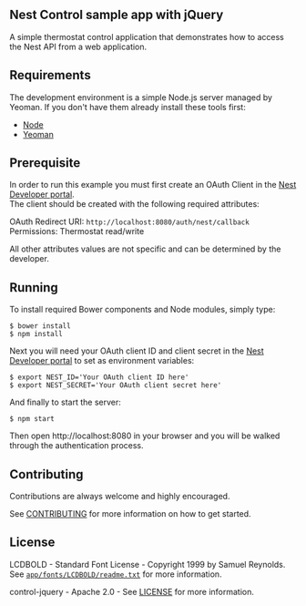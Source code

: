## Nest Control sample app with jQuery

A simple thermostat control application that demonstrates how to access the Nest API from a web
application.

## Requirements

The development environment is a simple Node.js server managed by Yeoman.
If you don't have them already install these tools first:

* [Node][node]
* [Yeoman][yeoman]

## Prerequisite

In order to run this example you must first create an OAuth Client in the [Nest Developer portal][portal].  
The client should be created with the following required attributes:

OAuth Redirect URI: `http://localhost:8080/auth/nest/callback`  
Permissions: Thermostat read/write

All other attributes values are not specific and can be determined by the developer.

## Running

To install required Bower components and Node modules, simply type:

    $ bower install
    $ npm install

Next you will need your OAuth client ID and client secret in the [Nest Developer portal][portal] to set as environment variables:

    $ export NEST_ID='Your OAuth client ID here'
    $ export NEST_SECRET='Your OAuth client secret here'

And finally to start the server:

    $ npm start

Then open http://localhost:8080 in your browser and you will be walked through the authentication process.

## Contributing

Contributions are always welcome and highly encouraged.

See [CONTRIBUTING][contrib] for more information on how to get started.

## License

LCDBOLD - Standard Font License - Copyright 1999 by Samuel Reynolds. See [`app/fonts/LCDBOLD/readme.txt`][font-license] for more information.

control-jquery - Apache 2.0 - See [LICENSE][license] for more information.

[node]: https://nodejs.org/en/download/
[yeoman]: http://yeoman.io/learning/index.html
[portal]: https://console.developers.nest.com
[contrib]: CONTRIBUTING.md
[license]: LICENSE
[font-license]: https://github.com/nestlabs/control-jquery/blob/master/app/fonts/LCDBOLD/readme.txt
